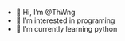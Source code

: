 - 👋 Hi, I’m @ThWng
- 👀 I’m interested in programing
- 🌱 I’m currently learning python

<!---
ThWng/ThWng is a ✨ special ✨ repository because its `README.md` (this file) appears on your GitHub profile.
You can click the Preview link to take a look at your changes.
--->
